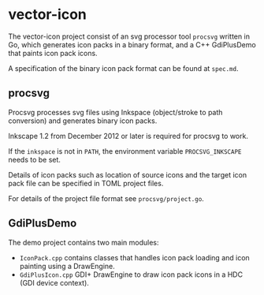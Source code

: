 vector-icon
===========

The vector-icon project consist of an svg processor tool `procsvg` written in Go,
which generates icon packs in a binary format, and a C++ GdiPlusDemo that paints
icon pack icons.

A specification of the binary icon pack format can be found at `spec.md`.

procsvg
-------

Procsvg processes svg files using Inkspace (object/stroke to path conversion)
and generates binary icon packs.

Inkscape 1.2 from December 2012 or later is required for procsvg to work.

If the `inkspace` is not in `PATH`, the environment variable
`PROCSVG_INKSCAPE` needs to be set.

Details of icon packs such as location of source icons and
the target icon pack file can be specified in TOML project files.

For details of the project file format see `procsvg/project.go`.

GdiPlusDemo
-----------

The demo project contains two main modules:

* `IconPack.cpp` contains classes that handles icon pack loading and
  icon painting using a DrawEngine.
* `GdiPlusIcon.cpp` GDI+ DrawEngine to draw icon pack icons
  in a HDC (GDI device context).
